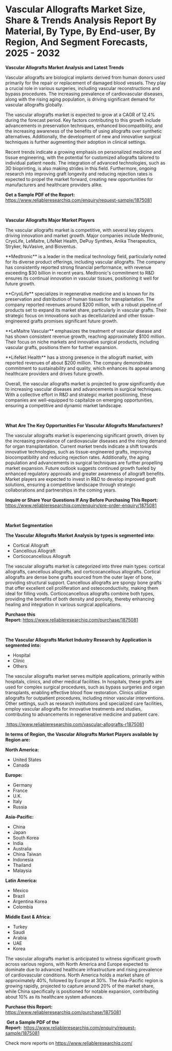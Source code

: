 <p><h1>Vascular Allografts Market Size, Share & Trends Analysis Report By Material, By Type, By End-user, By Region, And Segment Forecasts, 2025 - 2032</h1></p><p><strong>Vascular Allografts Market Analysis and Latest Trends</strong></p>
<p><p>Vascular allografts are biological implants derived from human donors used primarily for the repair or replacement of damaged blood vessels. They play a crucial role in various surgeries, including vascular reconstructions and bypass procedures. The increasing prevalence of cardiovascular diseases, along with the rising aging population, is driving significant demand for vascular allografts globally.</p><p>The vascular allografts market is expected to grow at a CAGR of 12.4% during the forecast period. Key factors contributing to this growth include advancements in preservation techniques, enhanced biocompatibility, and the increasing awareness of the benefits of using allografts over synthetic alternatives. Additionally, the development of new and innovative surgical techniques is further augmenting their adoption in clinical settings.</p><p>Recent trends indicate a growing emphasis on personalized medicine and tissue engineering, with the potential for customized allografts tailored to individual patient needs. The integration of advanced technologies, such as 3D bioprinting, is also making strides in this field. Furthermore, ongoing research into improving graft longevity and reducing rejection rates is expected to propel the market forward, creating new opportunities for manufacturers and healthcare providers alike.</p></p>
<p><strong>Get a Sample PDF of the Report:&nbsp;</strong> <a href="https://www.reliableresearchiq.com/enquiry/request-sample/1875081?utm_campaign=3043&utm_medium=2&utm_source=Github&utm_content=ia&utm_term=05032025&utm_id=vascular-allografts">https://www.reliableresearchiq.com/enquiry/request-sample/1875081</a></p>
<p>&nbsp;</p>
<p><strong>Vascular Allografts Major Market Players</strong></p>
<p><p>The vascular allografts market is competitive, with several key players driving innovation and market growth. Major companies include Medtronic, CryoLife, LeMaitre, LifeNet Health, DePuy Synthes, Anika Therapeutics, Stryker, NuVasive, and Bioventus.</p><p>**Medtronic** is a leader in the medical technology field, particularly noted for its diverse product offerings, including vascular allografts. The company has consistently reported strong financial performance, with revenue exceeding $30 billion in recent years. Medtronic's commitment to R&D ensures its continual innovation in vascular tissues, positioning it well for future growth.</p><p>**CryoLife** specializes in regenerative medicine and is known for its preservation and distribution of human tissues for transplantation. The company reported revenues around $200 million, with a robust pipeline of products set to expand its market share, particularly in vascular grafts. Their strategic focus on innovations such as decellularized and other tissue-engineered grafts promises significant future growth.</p><p>**LeMaitre Vascular** emphasizes the treatment of vascular disease and has shown consistent revenue growth, reaching approximately $100 million. Their focus on niche markets and innovative surgical products, including vascular grafts, positions them for further expansion.</p><p>**LifeNet Health** has a strong presence in the allograft market, with reported revenues of about $200 million. The company demonstrates commitment to sustainability and quality, which enhances its appeal among healthcare providers and drives future growth.</p><p>Overall, the vascular allografts market is projected to grow significantly due to increasing vascular diseases and advancements in surgical techniques. With a collective effort in R&D and strategic market positioning, these companies are well-equipped to capitalize on emerging opportunities, ensuring a competitive and dynamic market landscape.</p></p>
<p>&nbsp;</p>
<p><strong>What Are The Key Opportunities For Vascular Allografts Manufacturers?</strong></p>
<p><p>The vascular allografts market is experiencing significant growth, driven by the increasing prevalence of cardiovascular diseases and the rising demand for organ transplantation. Current market trends indicate a shift towards innovative technologies, such as tissue-engineered grafts, improving biocompatibility and reducing rejection rates. Additionally, the aging population and advancements in surgical techniques are further propelling market expansion. Future outlook suggests continued growth fueled by enhanced regulatory approvals and greater awareness of allograft benefits. Market players are expected to invest in R&D to develop improved graft solutions, ensuring a competitive landscape through strategic collaborations and partnerships in the coming years.</p></p>
<p><strong>Inquire or Share Your Questions If Any Before Purchasing This Report:</strong> <a href="https://www.reliableresearchiq.com/enquiry/pre-order-enquiry/1875081?utm_campaign=3043&utm_medium=2&utm_source=Github&utm_content=ia&utm_term=05032025&utm_id=vascular-allografts">https://www.reliableresearchiq.com/enquiry/pre-order-enquiry/1875081</a></p>
<p>&nbsp;</p>
<p><strong>Market Segmentation</strong></p>
<p><strong>The Vascular Allografts Market Analysis by types is segmented into:</strong></p>
<p><ul><li>Cortical Allograft</li><li>Cancellous Allograft</li><li>Corticocancellous Allograft</li></ul></p>
<p><p>The vascular allografts market is categorized into three main types: cortical allografts, cancellous allografts, and corticocancellous allografts. Cortical allografts are dense bone grafts sourced from the outer layer of bone, providing structural support. Cancellous allografts are spongy bone grafts that offer excellent cell proliferation and osteoconductivity, making them ideal for filling voids. Corticocancellous allografts combine both types, providing the benefits of both density and porosity, thereby enhancing healing and integration in various surgical applications.</p></p>
<p><strong>Purchase this Report:&nbsp;</strong><a href="https://www.reliableresearchiq.com/purchase/1875081?utm_campaign=3043&utm_medium=2&utm_source=Github&utm_content=ia&utm_term=05032025&utm_id=vascular-allografts">https://www.reliableresearchiq.com/purchase/1875081</a></p>
<p>&nbsp;</p>
<p><strong>The Vascular Allografts Market Industry Research by Application is segmented into:</strong></p>
<p><ul><li>Hospital</li><li>Clinic</li><li>Others</li></ul></p>
<p><p>The vascular allografts market serves multiple applications, primarily within hospitals, clinics, and other medical facilities. In hospitals, these grafts are used for complex surgical procedures, such as bypass surgeries and organ transplants, enabling effective blood flow restoration. Clinics utilize allografts for outpatient procedures, including minor vascular interventions. Other settings, such as research institutions and specialized care facilities, employ vascular allografts for innovative treatments and studies, contributing to advancements in regenerative medicine and patient care.</p></p>
<p><a href="https://www.reliableresearchiq.com/vascular-allografts-r1875081?utm_campaign=3043&utm_medium=2&utm_source=Github&utm_content=ia&utm_term=05032025&utm_id=vascular-allografts">&nbsp;https://www.reliableresearchiq.com/vascular-allografts-r1875081</a></p>
<p><strong>In terms of Region, the Vascular Allografts Market Players available by Region are:</strong></p>
<p>
    <p> <strong> North America: </strong>
        <ul>
            <li>United States</li>
            <li>Canada</li>
        </ul>
        </p> 
    <p> <strong> Europe: </strong>
        <ul>
            <li>Germany</li>
            <li>France</li>
            <li>U.K.</li>
            <li>Italy</li>
            <li>Russia</li>
        </ul>
        </p> 
    <p> <strong> Asia-Pacific: </strong>
        <ul>
            <li>China</li>
            <li>Japan</li>
            <li>South Korea</li>
            <li>India</li>
            <li>Australia</li>
            <li>China Taiwan</li>
            <li>Indonesia</li>
            <li>Thailand</li>
            <li>Malaysia</li>
        </ul>
        </p> 
    <p> <strong> Latin America: </strong>
        <ul>
            <li>Mexico</li>
            <li>Brazil</li>
            <li>Argentina Korea</li>
            <li>Colombia</li>
        </ul>
        </p> 
    <p> <strong> Middle East & Africa: </strong>
        <ul>
            <li>Turkey</li>
            <li>Saudi</li>
            <li>Arabia</li>
            <li>UAE</li>
            <li>Korea</li>
        </ul>
    </p>
    </p>
<p><p>The vascular allografts market is anticipated to witness significant growth across various regions, with North America and Europe expected to dominate due to advanced healthcare infrastructure and rising prevalence of cardiovascular conditions. North America holds a market share of approximately 40%, followed by Europe at 30%. The Asia-Pacific region is growing rapidly, projected to capture around 20% of the market share, while China specifically is positioned for notable expansion, contributing about 10% as its healthcare system advances.</p></p>
<p><strong>Purchase this Report: </strong><a href="https://www.reliableresearchiq.com/purchase/1875081?utm_campaign=3043&utm_medium=2&utm_source=Github&utm_content=ia&utm_term=05032025&utm_id=vascular-allografts">https://www.reliableresearchiq.com/purchase/1875081</a></p>
<p>&nbsp;<strong>Get a Sample PDF of the Report:&nbsp;&nbsp;</strong><a href="https://www.reliableresearchiq.com/enquiry/request-sample/1875081?utm_campaign=3043&utm_medium=2&utm_source=Github&utm_content=ia&utm_term=05032025&utm_id=vascular-allografts">https://www.reliableresearchiq.com/enquiry/request-sample/1875081</a></p>
<p><strong></strong></p>
<p>Check more reports on <a href="https://www.reliableresearchiq.com/?utm_campaign=3043&utm_medium=2&utm_source=Github&utm_content=ia&utm_term=05032025&utm_id=vascular-allografts">https://www.reliableresearchiq.com/</a></p>